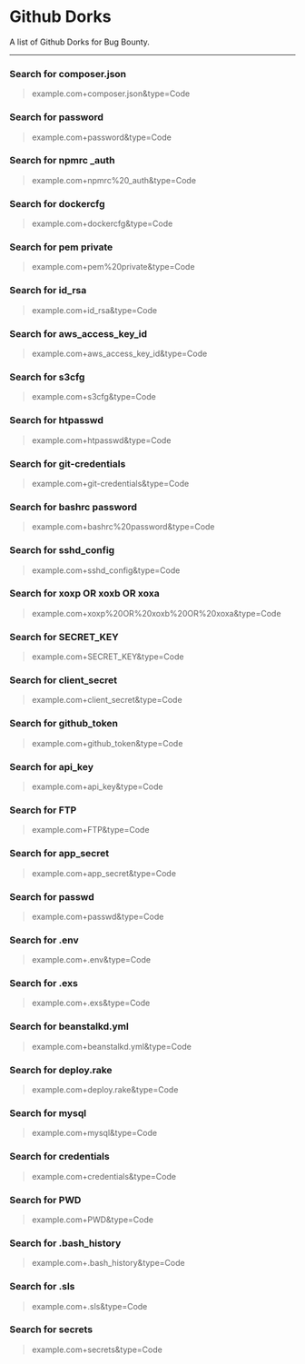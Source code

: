# Github Dorks

A list of Github Dorks for Bug Bounty.

---

### Search for composer.json

> example.com+composer.json&type=Code

### Search for password

> example.com+password&type=Code

### Search for npmrc _auth

> example.com+npmrc%20_auth&type=Code

### Search for dockercfg

> example.com+dockercfg&type=Code

### Search for pem private

> example.com+pem%20private&type=Code

### Search for id_rsa

> example.com+id_rsa&type=Code

### Search for aws_access_key_id

> example.com+aws_access_key_id&type=Code

### Search for s3cfg

> example.com+s3cfg&type=Code

### Search for htpasswd

> example.com+htpasswd&type=Code

### Search for git-credentials

> example.com+git-credentials&type=Code

### Search for bashrc password

> example.com+bashrc%20password&type=Code

### Search for sshd_config

> example.com+sshd_config&type=Code

### Search for xoxp OR xoxb OR xoxa

> example.com+xoxp%20OR%20xoxb%20OR%20xoxa&type=Code

### Search for SECRET_KEY

> example.com+SECRET_KEY&type=Code

### Search for client_secret

> example.com+client_secret&type=Code

### Search for github_token

> example.com+github_token&type=Code

### Search for api_key

> example.com+api_key&type=Code

### Search for FTP

> example.com+FTP&type=Code

### Search for app_secret

> example.com+app_secret&type=Code

### Search for passwd

> example.com+passwd&type=Code

### Search for .env

> example.com+.env&type=Code

### Search for .exs

> example.com+.exs&type=Code

### Search for beanstalkd.yml

> example.com+beanstalkd.yml&type=Code

### Search for deploy.rake

> example.com+deploy.rake&type=Code

### Search for mysql

> example.com+mysql&type=Code

### Search for credentials

> example.com+credentials&type=Code

### Search for PWD

> example.com+PWD&type=Code

### Search for .bash_history

> example.com+.bash_history&type=Code

### Search for .sls

> example.com+.sls&type=Code

### Search for secrets

> example.com+secrets&type=Code
